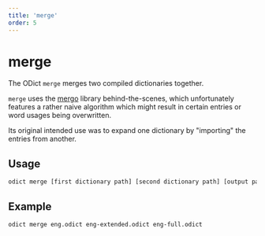 ```yaml
---
title: 'merge'
order: 5
---
```


# merge

The ODict `merge` merges two compiled dictionaries together. 

`merge` uses the [mergo](https://github.com/imdario/mergo) library behind-the-scenes, which unfortunately features a rather naive algorithm which might result in certain entries or word usages being overwritten. 

Its original intended use was to expand one dictionary by "importing" the entries from another.

## Usage

```bash
odict merge [first dictionary path] [second dictionary path] [output path]
```

## Example

```bash
odict merge eng.odict eng-extended.odict eng-full.odict
```